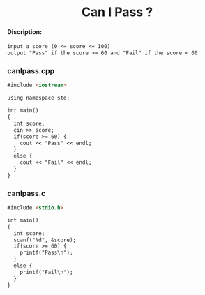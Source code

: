 <center><h1>Can I Pass ?</h1></center>

#### Discription:
```markdown
input a score (0 <= score <= 100)
output "Pass" if the score >= 60 and "Fail" if the score < 60
```

### canIpass.cpp
```markdown
#include <iostream>

using namespace std;

int main()
{
  int score;
  cin >> score;
  if(score >= 60) {
    cout << "Pass" << endl;
  }
  else {
    cout << "Fail" << endl;
  }
}
```

### canIpass.c
```markdown
#include <stdio.h>

int main()
{
  int score;
  scanf("%d", &score);
  if(score >= 60) {
    printf("Pass\n");
  }
  else {
    printf("Fail\n");
  }
}
```
